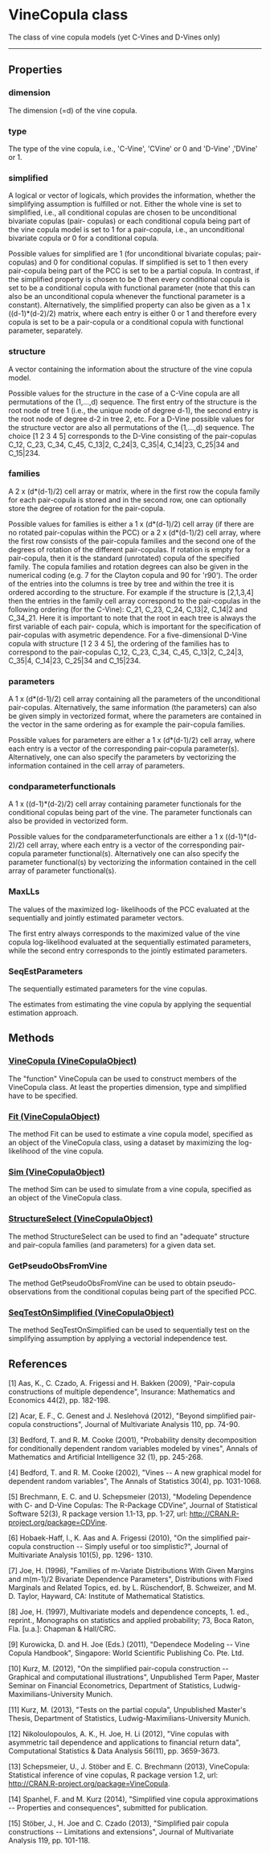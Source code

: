 # VineCopula class

The class of vine copula models (yet C-Vines and D-Vines only)

---
## Properties
### dimension
The dimension (=d) of the vine copula.
###   type
The type of the vine copula, i.e.,
                              'C-Vine', 'CVine' or 0 and 'D-Vine'
                              ,'DVine' or 1.
###   simplified
A logical or vector of logicals, which
                              provides the information, whether
                              the simplifying assumption is
                              fulfilled or not. Either the whole
                              vine is set to simplified, i.e., all
                              conditional copulas are chosen to be
                              unconditional bivariate copulas (pair-
                              copulas) or each conditional copula
                              being part of the vine copula
                              model is set to 1 for a pair-copula,
                              i.e., an unconditional bivariate
                              copula or 0 for a conditional
                              copula.
                              
Possible values for simplified are 1
                              (for unconditional bivariate
                              copulas; pair-copulas) and 0 for
                              conditional copulas. If simplified
                              is set to 1 then every pair-copula
                              being part of the PCC is set to be a
                              partial copula. In contrast, if the
                              simplified property is chosen to be
                              0 then every conditional copula is
                              set to be a conditional copula with
                              functional parameter (note that this
                              can also be an unconditional copula
                              whenever the functional parameter is
                              a constant). Alternatively, the
                              simplified property can also be
                              given as a 1 x ((d-1)*(d-2)/2)
                              matrix, where each entry is either
                              0 or 1 and therefore every copula is
                              set to be a pair-copula or a
                              conditional copula with functional
                              parameter, separately.
###   structure
A vector containing the information
                              about the structure of the vine
                              copula model.
                              
Possible values for the structure in
                              the case of a C-Vine copula are all
                              permutations of the (1,...,d)
                              sequence. The first entry of the
                              structure is the root node of tree 1
                              (i.e., the unique node of degree d-1),
                              the second entry is the root node of
                              degree d-2 in tree 2, etc.
                              For a D-Vine possible values for the
                              structure vector are also all
                              permutations of the (1,...,d)
                              sequence. The choice [1 2 3 4 5]
                              corresponds to the D-Vine consisting
                              of the pair-copulas C_12, C_23,
                              C_34, C_45, C_13|2, C_24|3, C_35|4,
                              C_14|23, C_25|34 and C_15|234.
### families
A 2 x (d*(d-1)/2) cell array or
                              matrix, where in the first row the
                              copula family for each pair-copula
                              is stored and in the second row, one
                              can optionally store the degree of
                              rotation for the pair-copula.
                              
Possible values for families is either
                              a 1 x (d*(d-1)/2) cell array (if there
                              are no rotated pair-copulas within the
                              PCC) or a 2 x (d*(d-1)/2) cell array,
                              where the first row consists of the
                              pair-copula families and the second
                              one of the degrees of rotation of the
                              different pair-copulas. If rotation is
                              empty for a pair-copula, then it is
                              the standard (unrotated) copula of
                              the specified family.
                              The copula families and rotation
                              degrees can also be given in the
                              numerical coding (e.g. 7 for the
                              Clayton copula and 90 for 'r90').
                              The order of the entries into the
                              columns is tree by tree and within
                              the tree it is ordered according to
                              the structure. For example if the
                              structure is [2,1,3,4] then the
                              entries in the family cell array
                              correspond to the pair-copulas in the
                              following ordering (for the C-Vine):
                              C_21, C_23, C_24, C_13|2, C_14|2 and
                              C_34_21. Here it is important to note
                              that the root in each tree is always
                              the first variable of each pair-
                              copula, which is important for the
                              specification of pair-copulas with
                              asymetric dependence. For a
                              five-dimensional D-Vine copula with
                              structure [1 2 3 4 5], the ordering
                              of the families has to correspond to
                              the pair-copulas C_12, C_23, C_34,
                              C_45, C_13|2, C_24|3, C_35|4,
                              C_14|23, C_25|34 and C_15|234.
###   parameters
A 1 x (d*(d-1)/2) cell array
                              containing all the parameters of the
                              unconditional pair-copulas.
                              Alternatively,  the same information
                              (the parameters) can also be given
                              simply in vectorized format, where
                              the parameters are contained in the
                              vector in the same ordering as for
                              example the pair-copula families.
                              
Possible values for parameters are
                              either a 1 x (d*(d-1)/2) cell array,
                              where each entry is a vector of the
                              corresponding pair-copula
                              parameter(s). Alternatively, one can
                              also specify the parameters by
                              vectorizing the information contained
                              in the cell array of parameters.
###   condparameterfunctionals
A 1 x ((d-1)*(d-2)/2) cell array
                              containing parameter functionals for
                              the conditional copulas being part
                              of the vine. The parameter
                              functionals can also be provided in
                              vectorized form.
                              
Possible values for the
                              condparameterfunctionals are either a
                              1 x ((d-1)*(d-2)/2) cell array, where
                              each entry is a vector of the
                              corresponding pair-copula parameter
                              functional(s). Alternatively one can
                              also specify the parameter
                              functional(s) by vectorizing the
                              information contained in the cell
                              array of parameter functional(s).
### MaxLLs
The values of the maximized log-
                              likelihoods of the PCC evaluated at
                              the sequentially and jointly
                              estimated parameter vectors.
                              
The first entry always corresponds to
                              the maximized value of the vine copula
                              log-likelihood evaluated at the
                              sequentially estimated parameters,
                              while the second entry corresponds to
                              the jointly estimated parameters.
### SeqEstParameters
The sequentially estimated
                              parameters for the vine copulas.
                              
The estimates from estimating the
                              vine copula by applying the
                              sequential estimation approach.

## Methods
###  [VineCopula (VineCopulaObject)](VineCopula_Constructor.md)
The "function" VineCopula can be
                              used to construct members of the
                              VineCopula class. At least the
                              properties dimension, type and
                              simplified have to be specified.
###   [Fit (VineCopulaObject)](VineCopula_Fit.md)
The method Fit can be used to
                              estimate a vine copula model,
                              specified as an object of the
                              VineCopula class, using a dataset by
                              maximizing the log-likelihood of the
                              vine copula.
###  [Sim (VineCopulaObject)](VineCopula_Sim.md)
The method Sim can be used to
                              simulate from a vine copula,
                              specified as an object of the
                              VineCopula class.
###  [StructureSelect (VineCopulaObject)](VineCopula_StructureSelect.md)
The method StructureSelect can be
                              used to find an "adequate" structure
                              and pair-copula families (and
                              parameters) for a given data set.
###  GetPseudoObsFromVine
The method GetPseudoObsFromVine can
                              be used to obtain pseudo-
                              observations from the conditional
                              copulas being part of the specified
                              PCC.
###  [SeqTestOnSimplified (VineCopulaObject)](VineCopula_SeqTestOnSimplified.md)
The method SeqTestOnSimplified can
                              be used to sequentially test on the
                              simplifying assumption by applying
                              a vectorial independence test.
    
## References
[1]  Aas, K., C. Czado, A. Frigessi and H. Bakken (2009), "Pair-copula constructions of multiple dependence", Insurance: Mathematics and Economics 44(2), pp. 182-198.

 [2]  Acar, E. F., C. Genest and J. Neslehová (2012), "Beyond simplified pair-copula constructions", Journal of Multivariate Analysis 110, pp. 74-90.
 
 [3]  Bedford, T. and R. M. Cooke (2001), "Probability density decomposition for conditionally dependent random variables modeled by vines", Annals of Mathematics and Artificial Intelligence 32 (1), pp. 245-268.
 
 [4]  Bedford, T. and R. M. Cooke (2002), "Vines -- A new graphical model for dependent random variables", The Annals of Statistics 30(4), pp. 1031-1068.
 
 [5]  Brechmann, E. C. and U. Schepsmeier (2013), "Modeling Dependence with C- and D-Vine Copulas: The R-Package CDVine", Journal of Statistical Software 52(3), R package version 1.1-13, pp. 1-27, url: http://CRAN.R-project.org/package=CDVine.
 
 [6]  Hobaek-Haff, I., K. Aas and A. Frigessi (2010), "On the simplified pair-copula construction -- Simply useful or too simplistic?", Journal of Multivariate Analysis 101(5), pp. 1296- 1310.
 
 [7]  Joe, H. (1996), "Families of m-Variate Distributions With Given Margins and m(m-1)/2 Bivariate Dependence Parameters", Distributions with Fixed Marginals and Related Topics, ed. by L. Rüschendorf, B. Schweizer, and M. D. Taylor, Hayward, CA: Institute of Mathematical Statistics.
 
 [8]  Joe, H. (1997), Multivariate models and dependence concepts, 1. ed., reprint., Monographs on statistics and applied probability; 73, Boca Raton, Fla. [u.a.]: Chapman & Hall/CRC.
 
 [9]  Kurowicka, D. and H. Joe (Eds.) (2011), "Dependece Modeling -- Vine Copula Handbook", Singapore: World Scientific Publishing Co. Pte. Ltd.
 
 [10] Kurz, M. (2012), "On the simplified pair-copula construction -- Graphical and computational illustrations", Unpublished Term Paper, Master Seminar on Financial Econometrics, Department of Statistics, Ludwig-Maximilians-University Munich.
 
 [11] Kurz, M. (2013), "Tests on the partial copula", Unpublished Master's Thesis, Department of Statistics, Ludwig-Maximilians-University Munich.
 
 [12] Nikoloulopoulos, A. K., H. Joe, H. Li (2012), "Vine copulas with asymmetric tail dependence and applications to financial return data", Computational Statistics & Data Analysis 56(11), pp. 3659-3673.
 
 [13] Schepsmeier, U., J. Stöber and E. C. Brechmann (2013), VineCopula: Statistical inference of vine copulas, R package version 1.2, url: http://CRAN.R-project.org/package=VineCopula.
 
 [14] Spanhel, F. and M. Kurz (2014), "Simplified vine copula approximations -- Properties and consequences", submitted for publication. 
 
 [15] Stöber, J., H. Joe and C. Czado (2013), "Simplified pair copula constructions -- Limitations and extensions", Journal of Multivariate Analysis 119, pp. 101-118.
